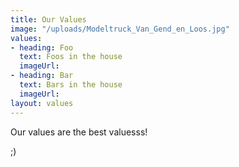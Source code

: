 ```yaml
---
title: Our Values
image: "/uploads/Modeltruck_Van_Gend_en_Loos.jpg"
values:
- heading: Foo
  text: Foos in the house
  imageUrl: 
- heading: Bar
  text: Bars in the house
  imageUrl: 
layout: values
---
```


Our values are the best valuesss!

;)
